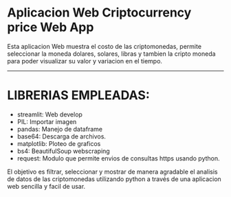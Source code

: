 # Aplicacion Web Criptocurrency price Web App

Esta aplicacion Web muestra el costo de las criptomonedas, permite seleccionar 
la moneda dolares, solares, libras y tambien la cripto moneda para poder 
visualizar su valor y variacion en el tiempo.

***
# LIBRERIAS EMPLEADAS:

 * streamlit: Web develop
 * PIL: Importar imagen
 * pandas: Manejo de dataframe
 * base64: Descarga de archivos.
 * matplotlib: Ploteo de graficos
 * bs4: BeautifulSoup webscraping
 * request: Modulo que permite envios de consultas https usando python.

El objetivo es filtrar, seleccionar y mostrar de manera agradable el analisis de datos de las criptomonedas 
utilizando python a través de una aplicacion web sencilla y facil de usar.
